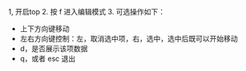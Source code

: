 1, 开启top
2. 按 f 进入编辑模式
3. 可选操作如下：

- 上下方向键移动
- 左右方向键控制：左，取消选中项，右，选中，选中后既可以开始移动
- d，是否展示该项数据
- q，或者 esc 退出